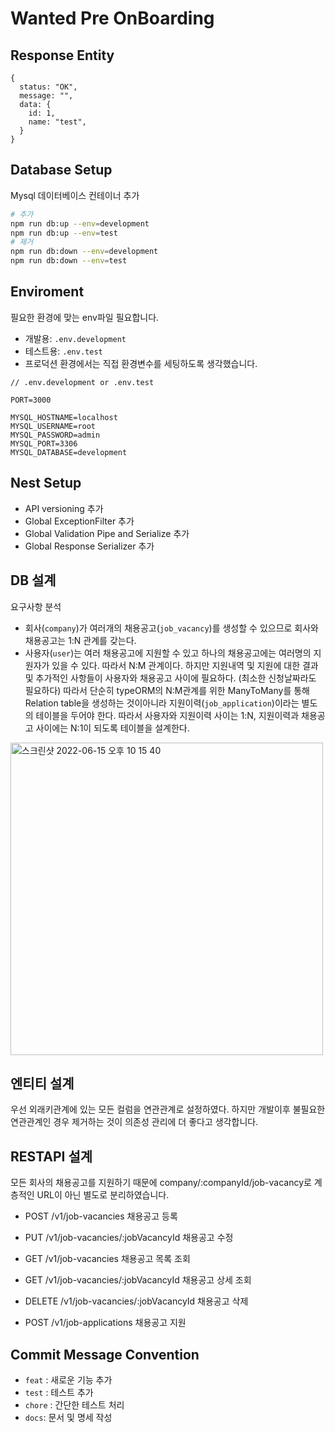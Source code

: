 # Wanted Pre OnBoarding

## Response Entity

```
{
  status: "OK",
  message: "",
  data: {
    id: 1,
    name: "test",
  }
}
```

## Database Setup

Mysql 데이터베이스 컨테이너 추가

```bash
# 추가
npm run db:up --env=development
npm run db:up --env=test
# 제거
npm run db:down --env=development
npm run db:down --env=test
```

## Enviroment

필요한 환경에 맞는 env파일 필요합니다.

- 개발용: `.env.development`
- 테스트용: `.env.test`
- 프로덕션 환경에서는 직접 환경변수를 세팅하도록 생각했습니다.

```
// .env.development or .env.test

PORT=3000

MYSQL_HOSTNAME=localhost
MYSQL_USERNAME=root
MYSQL_PASSWORD=admin
MYSQL_PORT=3306
MYSQL_DATABASE=development

```

## Nest Setup

- API versioning 추가
- Global ExceptionFilter 추가
- Global Validation Pipe and Serialize 추가
- Global Response Serializer 추가

## DB 설계

요구사항 분석

- 회사(`company`)가 여러개의 채용공고(`job_vacancy`)를 생성할 수 있으므로 회사와 채용공고는 1:N 관계를 갖는다.
- 사용자(`user`)는 여러 채용공고에 지원할 수 있고 하나의 채용공고에는 여러명의 지원자가 있을 수 있다. 따라서 N:M 관계이다. 하지만 지원내역 및 지원에 대한 결과 및 추가적인 사항들이 사용자와 채용공고 사이에 필요하다. (최소한 신청날짜라도 필요하다) 따라서 단순히 typeORM의 N:M관계를 위한 ManyToMany를 통해 Relation table을 생성하는 것이아니라 지원이력(`job_application`)이라는 별도의 테이블을 두어야 한다. 따라서 사용자와 지원이력 사이는 1:N, 지원이력과 채용공고 사이에는 N:1이 되도록 테이블을 설계한다.

<img width="500" alt="스크린샷 2022-06-15 오후 10 15 40" src="https://user-images.githubusercontent.com/67570061/173836572-d2241211-7bd7-41df-af94-ee1885f1ce7b.png">

## 엔티티 설계

우선 외래키관계에 있는 모든 컬럼을 연관관계로 설정하였다.
하지만 개발이후 불필요한 연관관계인 경우 제거하는 것이 의존성 관리에 더 좋다고 생각합니다.

## RESTAPI 설계

모든 회사의 채용공고를 지원하기 때문에 company/:companyId/job-vacancy로 계층적인 URL이 아닌 별도로 분리하였습니다.

- POST /v1/job-vacancies 채용공고 등록
- PUT /v1/job-vacancies/:jobVacancyId 채용공고 수정
- GET /v1/job-vacancies 채용공고 목록 조회
- GET /v1/job-vacancies/:jobVacancyId 채용공고 상세 조회
- DELETE /v1/job-vacancies/:jobVacancyId 채용공고 삭제

- POST /v1/job-applications 채용공고 지원

## Commit Message Convention

- `feat` : 새로운 기능 추가
- `test` : 테스트 추가
- `chore` : 간단한 테스트 처리
- `docs`: 문서 및 명세 작성
